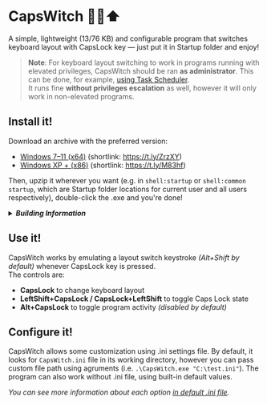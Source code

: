 # CapsWitch 🧙‍♀️⬆️
A simple, lightweight (13/76 KB) and configurable program that switches keyboard layout with CapsLock key — just&nbsp;put&nbsp;it in&nbsp;Startup&nbsp;folder and enjoy!

> **Note**: For keyboard layout switching to work in programs running with elevated privileges, CapsWitch should be ran **as administrator**. This can be done, for example, [using Task Scheduler](https://youtu.be/jt1Eb-NaBeg). <br>It runs fine **without privileges escalation** as well, however it will only work in non-elevated programs.


## Install it!
Download an archive with the preferred version:

+ [Windows 7–11 (x64)](https://github.com/1280px/CapsWitch/releases/download/m2.1/CapsWitch-64.zip) (shortlink: https://t.ly/ZrzXY)
+ [Windows XP + (x86)](https://github.com/1280px/CapsWitch/releases/download/m2.1/CapsWitch-XP.zip) (shortlink: https://t.ly/M83hf)

Then, upzip it wherever you want (e.g. in ```shell:startup``` or ```shell:common startup```, which are Startup&nbsp;folder locations for current&nbsp;user and all&nbsp;users respectively), double-click the .exe and you're&nbsp;done!

<details><summary><b><i>Building Information</i></b></summary>

### For modern systems
1. Use Microsoft Visual Studio **2010 or newer** (I'm using VS2022)
2. Compile for x64

### For legacy systems
1. Use Microsoft Visual Studio **2010 or newer** (I'm using VS2022)
2. Install Platform Toolset with XP compilation support (the latest version is ```v141_xp```)
3. Go to **Solution Explorer**, right click on CapsWitch and open **Properties**. Then, in ```Platform Toolset```, find the one you installed (e.g. ```Visual Studio 2017 - Windows XP (v141_xp)```) and select it.
4. In the same window, go to **C/C++ > Code Creation**, find ```Runtime Library``` and change it to ```/MT```
5. Apply and compile for x86
</details>


## Use it!
CapsWitch works by emulating a layout switch keystroke *(Alt+Shift by default)* whenever CapsLock key is pressed. <br>The controls are:

+ **CapsLock** to change keyboard layout
+ **LeftShift+CapsLock / CapsLock+LeftShift** to toggle Caps Lock state
+ **Alt+CapsLock** to toggle program activity *(disabled by default)*


## Configure it!
CapsWitch allows some customization using .ini settings file. By default, it looks for ```CapsWitch.ini``` file in its working directory, however you can pass custom file path using agruments (i.e. ```.\CapsWitch.exe "C:\test.ini"```). The program can also work without .ini file, using built-in default values.

*You can see more information about each option [in default .ini file](https://github.com/1280px/CapsWitch/blob/master/CapsWitch.ini).*
